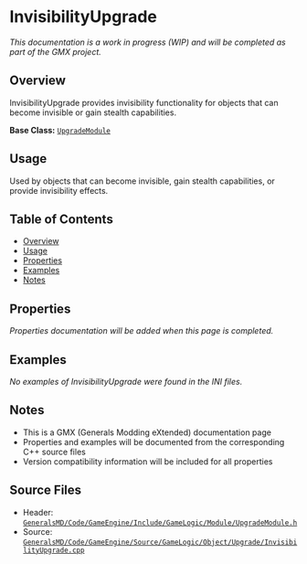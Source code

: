 # InvisibilityUpgrade

*This documentation is a work in progress (WIP) and will be completed as part of the GMX project.*

## Overview

InvisibilityUpgrade provides invisibility functionality for objects that can become invisible or gain stealth capabilities.

**Base Class:** [`UpgradeModule`](../../GeneralsMD/Code/GameEngine/Include/GameLogic/Module/UpgradeModule.h)

## Usage

Used by objects that can become invisible, gain stealth capabilities, or provide invisibility effects.

## Table of Contents

- [Overview](#overview)
- [Usage](#usage)
- [Properties](#properties)
- [Examples](#examples)
- [Notes](#notes)

## Properties

*Properties documentation will be added when this page is completed.*

## Examples
*No examples of InvisibilityUpgrade were found in the INI files.*

## Notes

- This is a GMX (Generals Modding eXtended) documentation page
- Properties and examples will be documented from the corresponding C++ source files
- Version compatibility information will be included for all properties

## Source Files

- Header: [`GeneralsMD/Code/GameEngine/Include/GameLogic/Module/UpgradeModule.h`](../../../GeneralsMD/Code/GameEngine/Include/GameLogic/Module/UpgradeModule.h)
- Source: [`GeneralsMD/Code/GameEngine/Source/GameLogic/Object/Upgrade/InvisibilityUpgrade.cpp`](../../../GeneralsMD/Code/GameEngine/Source/GameLogic/Object/Upgrade/InvisibilityUpgrade.cpp)
